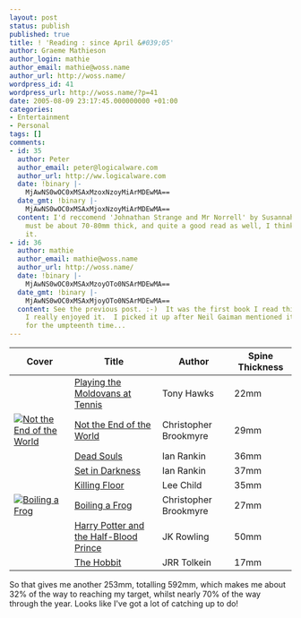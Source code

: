 ```yaml
---
layout: post
status: publish
published: true
title: ! 'Reading : since April &#039;05'
author: Graeme Mathieson
author_login: mathie
author_email: mathie@woss.name
author_url: http://woss.name/
wordpress_id: 41
wordpress_url: http://woss.name/?p=41
date: 2005-08-09 23:17:45.000000000 +01:00
categories:
- Entertainment
- Personal
tags: []
comments:
- id: 35
  author: Peter
  author_email: peter@logicalware.com
  author_url: http://ww.logicalware.com
  date: !binary |-
    MjAwNS0wOC0xMSAxMzoxNzoyMiArMDEwMA==
  date_gmt: !binary |-
    MjAwNS0wOC0xMSAxMjoxNzoyMiArMDEwMA==
  content: I'd reccomend 'Johnathan Strange and Mr Norrell' by Susannah Clarke, it
    must be about 70-80mm thick, and quite a good read as well, I think you'd like
    it.
- id: 36
  author: mathie
  author_email: mathie@woss.name
  author_url: http://woss.name/
  date: !binary |-
    MjAwNS0wOC0xMSAxMzoyOTo0NSArMDEwMA==
  date_gmt: !binary |-
    MjAwNS0wOC0xMSAxMjoyOTo0NSArMDEwMA==
  content: See the previous post. :-)  It was the first book I read this year, and
    I really enjoyed it.  I picked it up after Neil Gaiman mentioned it in his blog
    for the umpteenth time...
---
```

<table>
<thead>
<tr>
<th>Cover</th>
<th>Title</th>
<th>Author</th>
<th>Spine Thickness</th>
</tr>
</thead>
<tbody>
<tr>
<td><a href="http://www.amazon.co.uk/exec/obidos/ASIN/0091874564/mathieoftheen-21"><img src="http://images-eu.amazon.com/images/P/0091874564.02.THUMBZZZ.jpg" alt="" class="centered" /></a></td>
<td><a href="http://www.amazon.co.uk/exec/obidos/ASIN/0091874564/mathieoftheen-21">Playing the Moldovans at Tennis</a></td><td>Tony Hawks</td><td>22mm</td></tr>
<tr>
<td><a href="http://www.amazon.co.uk/exec/obidos/ASIN/0349109281/mathieoftheen-21"><img src="http://images-eu.amazon.com/images/P/0349109281.02.THUMBZZZ.jpg" alt="Not the End of the World" class="centered" /></a></td>
<td><a href="http://www.amazon.co.uk/exec/obidos/ASIN/0349109281/mathieoftheen-21">Not the End of the World</a></td><td>Christopher Brookmyre</td><td>29mm</td></tr>
<tr>
<td><a href="http://www.amazon.co.uk/exec/obidos/ASIN/0752826840/mathieoftheen-21"><img src="http://images-eu.amazon.com/images/P/0752826840.02.THUMBZZZ.jpg" alt="" class="centered" /></a></td>
<td><a href="http://www.amazon.co.uk/exec/obidos/ASIN/0752826840/mathieoftheen-21">Dead Souls</a></td><td>Ian Rankin</td><td>36mm</td></tr>
<tr>
<td><a href="http://www.amazon.co.uk/exec/obidos/ASIN/0752837087/mathieoftheen-21"><img src="http://images-eu.amazon.com/images/P/0752837087.02.THUMBZZZ.jpg" alt="" class="centered" /></a></td>
<td><a href="http://www.amazon.co.uk/exec/obidos/ASIN/0752837087/mathieoftheen-21">Set in Darkness</a></td><td>Ian Rankin</td><td>37mm</td></tr>
<tr>
<td><a href="http://www.amazon.co.uk/exec/obidos/ASIN/0553505408/mathieoftheen-21"><img src="http://images-eu.amazon.com/images/P/0553505408.02.THUMBZZZ.jpg" alt="" class="centered" /></a></td>
<td><a href="http://www.amazon.co.uk/exec/obidos/ASIN/0553505408/mathieoftheen-21">Killing Floor</a></td><td>Lee Child</td><td>35mm</td></tr>
<tr>
<td><a href="http://www.amazon.co.uk/exec/obidos/ASIN/0349114137/mathieoftheen-21"><img src="http://images-eu.amazon.com/images/P/0349114137.02.THUMBZZZ.jpg" alt="Boiling a Frog" class="centered" /></a></td>
<td><a href="http://www.amazon.co.uk/exec/obidos/ASIN/0349114137/mathieoftheen-21">Boiling a Frog</a></td><td>Christopher Brookmyre</td><td>27mm</td></tr>
<tr>
<td><a href="http://www.amazon.co.uk/exec/obidos/ASIN/0747581088/mathieoftheen-21"><img src="http://images-eu.amazon.com/images/P/0747581088.02.THUMBZZZ.jpg" alt="" class="centered" /></a></td>
<td><a href="http://www.amazon.co.uk/exec/obidos/ASIN/0747581088/mathieoftheen-21">Harry Potter and the Half-Blood Prince</a></td><td>JK Rowling</td><td>50mm</td></tr>
<tr>
<td><a href="http://www.amazon.co.uk/exec/obidos/ASIN/0261102214/mathieoftheen-21"><img src="http://images-eu.amazon.com/images/P/0261102214.02.THUMBZZZ.jpg" alt="" class="centered" /></a></td>
<td><a href="http://www.amazon.co.uk/exec/obidos/ASIN/0261102214/mathieoftheen-21">The Hobbit</a></td><td>JRR Tolkein</td><td>17mm</td></tr>
</tbody>
</table>

So that gives me another 253mm, totalling 592mm, which makes me about 32% of the way to reaching my target, whilst nearly 70% of the way through the year.  Looks like I've got a lot of catching up to do!
